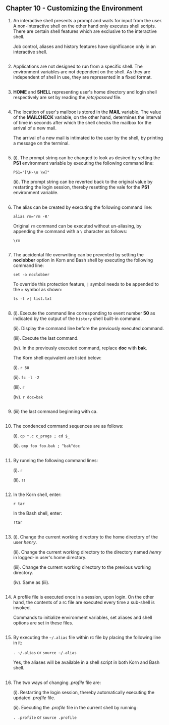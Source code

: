 ##  Chapter 10 - Customizing the Environment

01. An interactive shell presents a prompt and waits for input from the user. A non-interactive shell on the other hand only executes shell scripts. There are certain shell features which are exclusive to the interactive shell.

    Job control, aliases and history features have significance only in an interactive shell.

##

02. Applications are not designed to run from a specific shell. The environment variables are not dependent on the shell. As they are independent of shell in use, they are represented in a fixed format.

##

03. **HOME** and **SHELL** representing user's home directory and login shell respectively are set by reading the _/etc/passwd_ file.

##

04. The location of user's mailbox is stored in the **MAIL** variable. The value of the **MAILCHECK** variable, on the other hand, determines the interval of time in seconds after which the shell checks the mailbox for the arrival of a new mail.

    The arrival of a new mail is intimated to the user by the shell, by printing a message on the terminal.

##

05. (i). The prompt string can be changed to look as desired by setting the **PS1** environment variable by executing the following command line:

    `PS1="[\H-\u \w]"`

    (ii). The prompt string can be reverted back to the original value by restarting the login session, thereby resetting the vale for the **PS1** environment variable.

##

06. The alias can be created by executing the following command line:

    `alias rm='rm -R'`

    Original `rm` command can be executed without un-aliasing, by appending the command with a `\` character as follows:

    `\rm`

##

07. The accidental file overwriting can be prevented by setting the **noclobber** option in Korn and Bash shell by executing the following command line:

    `set -o noclobber`

    To override this protection feature, `|` symbol needs to be appended to the `>` symbol as shown:

    `ls -l >| list.txt`

##

08. (i). Execute the command line corresponding to event number **50** as indicated by the output of the `history` shell built-in command.

    (ii). Display the command line before the previously executed command.

    (iii). Execute the last command.

    (iv). In the previously executed command, replace **doc** with **bak**.

    The Korn shell equivalent are listed below:

    (i). `r 50`

    (ii). `fc -l -2`

    (iii). `r`

    (iv). `r doc=bak`

##

09. (iii) the last command beginning with ca.

##

10. The condenced command sequences are as follows:

    (i). `cp *.c c_progs ; cd $_`

    (ii). `cmp foo foo.bak ; ^bak^doc`

##

11. By running the following command lines:

    (i). `r`

    (ii). `!!`

##

12. In the Korn shell, enter:

    `r tar`

    In the Bash shell, enter:

    `!tar`

##

13. (i). Change the current working directory to the home directory of the user _henry_.

    (ii). Change the current working directory to the directory named _henry_ in logged-in user's home directory.

    (iii). Change the current working directory to the previous working directory.

    (iv). Same as (iii).

##

14. A profile file is executed once in a session, upon login. On the other hand, the contents of a rc file are executed every time a sub-shell is invoked.

    Commands to initialize environment variables, set aliases and shell options are set in these files.

##

15. By executing the `~/.alias` file within rc file by placing the following line in it:

    `. ~/.alias` or `source ~/.alias`

    Yes, the aliases will be available in a shell script in both Korn and Bash shell.

##

16. The two ways of changing _.profile_ file are:

    (i). Restarting the login session, thereby automatically executing the updated _.profile_ file.

    (ii). Executing the _.profile_ file in the current shell by running:

    `. .profile` or `source .profile`

##
